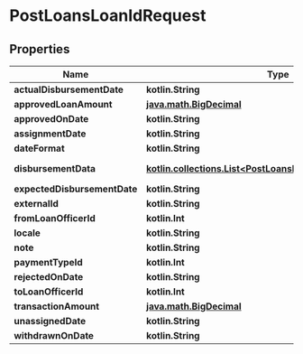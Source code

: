 
# PostLoansLoanIdRequest

## Properties
| Name | Type | Description | Notes |
| ------------ | ------------- | ------------- | ------------- |
| **actualDisbursementDate** | **kotlin.String** |  |  [optional] |
| **approvedLoanAmount** | [**java.math.BigDecimal**](java.math.BigDecimal.md) |  |  [optional] |
| **approvedOnDate** | **kotlin.String** |  |  [optional] |
| **assignmentDate** | **kotlin.String** |  |  [optional] |
| **dateFormat** | **kotlin.String** |  |  [optional] |
| **disbursementData** | [**kotlin.collections.List&lt;PostLoansLoanIdDisbursementData&gt;**](PostLoansLoanIdDisbursementData.md) | List of PostLoansLoanIdDisbursementData |  [optional] |
| **expectedDisbursementDate** | **kotlin.String** |  |  [optional] |
| **externalId** | **kotlin.String** |  |  [optional] |
| **fromLoanOfficerId** | **kotlin.Int** |  |  [optional] |
| **locale** | **kotlin.String** |  |  [optional] |
| **note** | **kotlin.String** |  |  [optional] |
| **paymentTypeId** | **kotlin.Int** |  |  [optional] |
| **rejectedOnDate** | **kotlin.String** |  |  [optional] |
| **toLoanOfficerId** | **kotlin.Int** |  |  [optional] |
| **transactionAmount** | [**java.math.BigDecimal**](java.math.BigDecimal.md) |  |  [optional] |
| **unassignedDate** | **kotlin.String** |  |  [optional] |
| **withdrawnOnDate** | **kotlin.String** |  |  [optional] |



